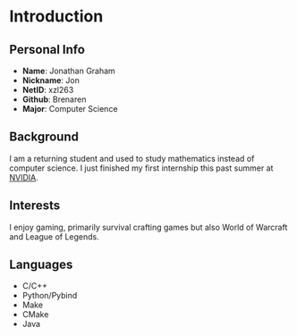 # Introduction
## Personal Info
- **Name**: Jonathan Graham
- **Nickname**: Jon
- **NetID**: xzl263
- **Github**: Brenaren
- **Major**: Computer Science
## Background
I am a returning student and used to study mathematics instead of computer science. I just finished my first internship this past summer at [NVIDIA](https://www.nvidia.com/en-us/).
## Interests
I enjoy gaming, primarily survival crafting games but also World of Warcraft and League of Legends.
## Languages
- C/C++
- Python/Pybind
- Make
- CMake
- Java
